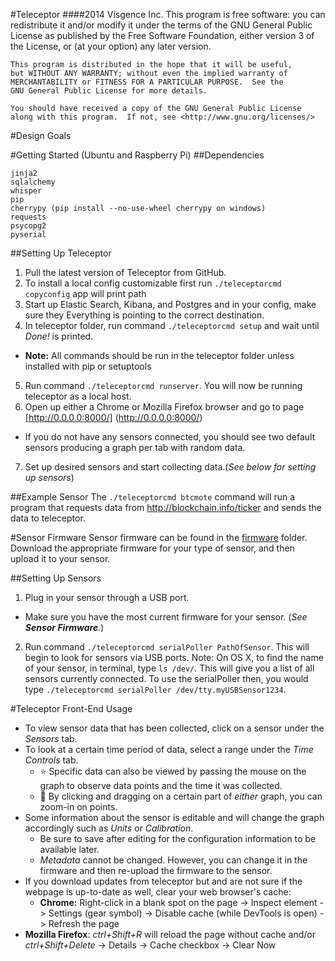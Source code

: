 #Teleceptor
####2014 Visgence Inc.
    This program is free software: you can redistribute it and/or modify
    it under the terms of the GNU General Public License as published by
    the Free Software Foundation, either version 3 of the License, or
    (at your option) any later version.

    This program is distributed in the hope that it will be useful,
    but WITHOUT ANY WARRANTY; without even the implied warranty of
    MERCHANTABILITY or FITNESS FOR A PARTICULAR PURPOSE.  See the
    GNU General Public License for more details.

    You should have received a copy of the GNU General Public License
    along with this program.  If not, see <http://www.gnu.org/licenses/>

#Design Goals


#Getting Started (Ubuntu and Raspberry Pi)
##Dependencies
```
jinja2
sqlalchemy
whisper
pip
cherrypy (pip install --no-use-wheel cherrypy on windows)
requests
psycopg2
pyserial
```
##Setting Up Teleceptor
1. Pull the latest version of Teleceptor from GitHub.
2. To install a local config customizable first run ```./teleceptorcmd copyconfig``` app will print path
3. Start up Elastic Search, Kibana, and Postgres and in your config, make sure they Everything is pointing to the correct destination.
4. In teleceptor folder, run command ```./teleceptorcmd setup``` and wait until _Done!_ is printed.
  * **Note:** All commands should be run in the teleceptor folder unless installed with pip or setuptools
5. Run command ```./teleceptorcmd runserver```. You will now be running teleceptor as a local host.
6. Open up either a Chrome or Mozilla Firefox browser and go to page [http://0.0.0.0:8000/] (http://0.0.0.0:8000/)
  * If you do not have any sensors connected, you should see two default sensors producing a graph per tab with random data.
7. Set up desired sensors and start collecting data.(_See below for setting up sensors_)

##Example Sensor
The ```./teleceptorcmd btcmote``` command will run a program that requests data from http://blockchain.info/ticker and sends the data to teleceptor.


#Sensor Firmware
Sensor firmware can be found in the [firmware](https://github.com/visgence/teleceptor/tree/master/firmware) folder. Download the appropriate firmware for your type of sensor, and then upload it to your sensor.


##Setting Up Sensors
1. Plug in your sensor through a USB port.
* Make sure you have the most current firmware for your sensor. (_See **Sensor Firmware**._)
2. Run command ```./teleceptorcmd serialPoller PathOfSensor```. This will begin to look for sensors via USB ports.
Note: On OS X, to find the name of your sensor, in terminal, type ```ls /dev/```. This will give you a list of all sensors currently connected. To use the serialPoller then, you would type ```./teleceptorcmd serialPoller /dev/tty.myUSBSensor1234```.

  

#Teleceptor Front-End Usage
* To view sensor data that has been collected, click on a sensor under the _Sensors_ tab.
* To look at a certain time period of data, select a range under the _Time Controls_ tab.
  * :star: Specific data can also be viewed by passing the mouse on the graph to observe data points and the time it was collected.
  * :star2: By clicking and dragging on a certain part of _either_ graph, you can zoom-in on points.
* Some information about the sensor is editable and will change the graph accordingly such as _Units_ or _Calibration_.
  * Be sure to save after editing for the configuration information to be available later.
  * _Metadata_ cannot be changed. However, you can change it in the firmware and then re-upload the firmware to the sensor.
* If you download updates from teleceptor but and are not sure if the webpage is up-to-date as well, clear your web browser's cache:
  * **Chrome:** Right-click in a blank spot on the page -> Inspect element -> Settings (gear symbol) -> Disable cache (while DevTools is open) -> Refresh the page
 * **Mozilla Firefox**: _ctrl+Shift+R_ will reload the page without cache and/or _ctrl+Shift+Delete_ -> Details -> Cache checkbox -> Clear Now


